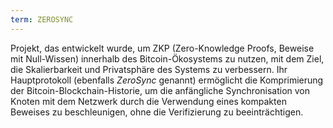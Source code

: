```yaml
---
term: ZEROSYNC
---
```


Projekt, das entwickelt wurde, um ZKP (Zero-Knowledge Proofs, Beweise mit Null-Wissen) innerhalb des Bitcoin-Ökosystems zu nutzen, mit dem Ziel, die Skalierbarkeit und Privatsphäre des Systems zu verbessern. Ihr Hauptprotokoll (ebenfalls *ZeroSync* genannt) ermöglicht die Komprimierung der Bitcoin-Blockchain-Historie, um die anfängliche Synchronisation von Knoten mit dem Netzwerk durch die Verwendung eines kompakten Beweises zu beschleunigen, ohne die Verifizierung zu beeinträchtigen.